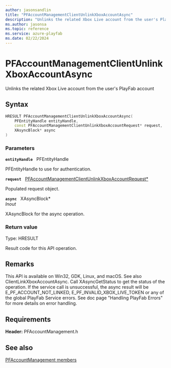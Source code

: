```yaml
---
author: jasonsandlin
title: "PFAccountManagementClientUnlinkXboxAccountAsync"
description: "Unlinks the related Xbox Live account from the user's PlayFab account"
ms.author: jasonsa
ms.topic: reference
ms.service: azure-playfab
ms.date: 02/22/2024
---
```


# PFAccountManagementClientUnlinkXboxAccountAsync  

Unlinks the related Xbox Live account from the user's PlayFab account  

## Syntax  
  
```cpp
HRESULT PFAccountManagementClientUnlinkXboxAccountAsync(  
    PFEntityHandle entityHandle,  
    const PFAccountManagementClientUnlinkXboxAccountRequest* request,  
    XAsyncBlock* async  
)  
```  
  
### Parameters  
  
**`entityHandle`** &nbsp; PFEntityHandle  
  
PFEntityHandle to use for authentication.  
  
**`request`** &nbsp; [PFAccountManagementClientUnlinkXboxAccountRequest*](../../pfaccountmanagementtypes/structs/pfaccountmanagementclientunlinkxboxaccountrequest.md)  
  
Populated request object.  
  
**`async`** &nbsp; XAsyncBlock*  
*_Inout_*  
  
XAsyncBlock for the async operation.  
  
  
### Return value
Type: HRESULT
  
Result code for this API operation.
  
## Remarks  
  
This API is available on Win32, GDK, Linux, and macOS. See also ClientLinkXboxAccountAsync. Call XAsyncGetStatus to get the status of the operation. If the service call is unsuccessful, the async result will be E_PF_ACCOUNT_NOT_LINKED, E_PF_INVALID_XBOX_LIVE_TOKEN or any of the global PlayFab Service errors. See doc page "Handling PlayFab Errors" for more details on error handling.
  
## Requirements  
  
**Header:** PFAccountManagement.h
  
## See also  
[PFAccountManagement members](../pfaccountmanagement_members.md)  

  
  
